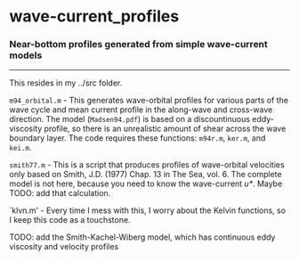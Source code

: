 # wave-current_profiles

### Near-bottom profiles generated from simple wave-current models
---
This resides in my ../src folder.

`m94_orbital.m` - This generates wave-orbital profiles for various parts of the wave cycle and mean current profile in the along-wave and cross-wave direction. The model (`Madsen94.pdf`) is based on a discountinuous eddy-viscosity profile, so there is an unrealistic amount of shear across the wave boundary layer. The code requires these functions: `m94r.m`, `ker.m`, and `kei.m`.

`smith77.m` - This is a script that produces profiles of wave-orbital velocities only based on Smith, J.D. (1977) Chap. 13 in The Sea, vol. 6. The complete model is not here, because you need to know the wave-current _u*_. Maybe TODO: add that calculation. 

`klvn.m' - Every time I mess with this, I worry about the Kelvin functions, so I keep this code as a touchstone.

TODO: add the Smith-Kachel-Wiberg model, which has continuous eddy viscosity and velocity profiles
